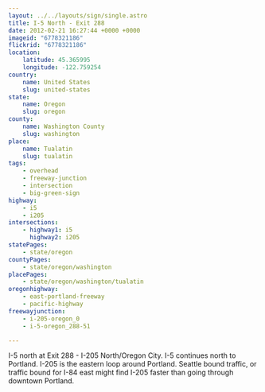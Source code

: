 ```yaml
---
layout: ../../layouts/sign/single.astro
title: I-5 North - Exit 288
date: 2012-02-21 16:27:44 +0000 +0000
imageid: "6778321186"
flickrid: "6778321186"
location:
    latitude: 45.365995
    longitude: -122.759254
country:
    name: United States
    slug: united-states
state:
    name: Oregon
    slug: oregon
county:
    name: Washington County
    slug: washington
place:
    name: Tualatin
    slug: tualatin
tags:
    - overhead
    - freeway-junction
    - intersection
    - big-green-sign
highway:
    - i5
    - i205
intersections:
    - highway1: i5
      highway2: i205
statePages:
    - state/oregon
countyPages:
    - state/oregon/washington
placePages:
    - state/oregon/washington/tualatin
oregonhighway:
    - east-portland-freeway
    - pacific-highway
freewayjunction:
    - i-205-oregon_0
    - i-5-oregon_288-51

---
```

I-5 north at Exit 288 - I-205 North/Oregon City.  I-5 continues north to Portland.  I-205 is the eastern loop around Portland.  Seattle bound traffic, or traffic bound for I-84 east might find I-205 faster than going through downtown Portland.